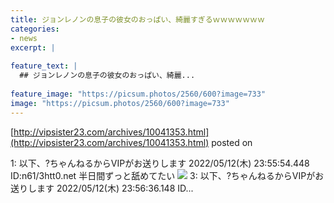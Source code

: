 ```yaml
---
title: ジョンレノンの息子の彼女のおっぱい、綺麗すぎるｗｗｗｗｗｗｗ
categories:
- news
excerpt: |
  
feature_text: |
  ## ジョンレノンの息子の彼女のおっぱい、綺麗...
  
feature_image: "https://picsum.photos/2560/600?image=733"
image: "https://picsum.photos/2560/600?image=733"
---
```


[http://vipsister23.com/archives/10041353.html](http://vipsister23.com/archives/10041353.html)
posted on 

<!--more-->

1: 以下、?ちゃんねるからVIPがお送りします 2022/05/12(木) 23:55:54.448 ID:n61/3htt0.net 半日間ずっと舐めてたい ![](https://livedoor.blogimg.jp/vipsister23/imgs/3/7/3736d5a8.jpg) 3: 以下、?ちゃんねるからVIPがお送りします 2022/05/12(木) 23:56:36.148 ID...

